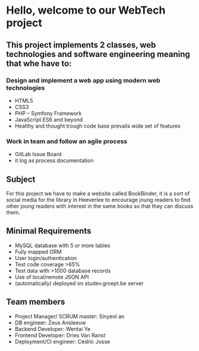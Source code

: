 # Hello, welcome to our WebTech project

## This project implements 2 classes, web technologies and software engineering meaning that whe have to:

### Design and implement a web app using modern web technologies
- HTML5
- CSS3
- PHP – Symfony Framework
- JavaScript ES6 and beyond
- Healthy and thought trough code base prevails wide set of features

### Work in team and follow an agile process
- GitLab Issue Board
- it log as process documentation

## Subject
For this project we have to make a website called BookBinder, it is a sort of social media for the library in Heeverlee to encourage joung readers to find other joung readers with interest in the same books so that they can discuss them.

## Minimal Requirements
- MySQL database with 5 or more tables
- Fully mapped ORM
- User login/authentication
- Test code coverage >65%
- Test data with >1000 database records
- Use of local/remote JSON API
- (automatically) deployed on studev.groept.be server

## Team members
- Project Manager/ SCRUM master: Sinyeol an
- DB engineer: Zeus Ansleeuw
- Backend Developer: Wentai Ye
- Frontend Developer: Dries Van Ranst
- Deployment/CI engineer: Cédric Josse
